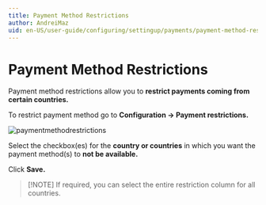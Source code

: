 ```yaml
---
title: Payment Method Restrictions
author: AndreiMaz
uid: en-US/user-guide/configuring/settingup/payments/payment-method-restrictions
---
```


# Payment Method Restrictions

Payment method restrictions allow you to **restrict payments coming from certain countries.**

To restrict payment method go to **Configuration → Payment restrictions.**

![paymentmethodrestrictions](_static/payment-method-restrictions/paymentmethodrestrictions.png)

Select the checkbox(es) for the **country or countries** in which you want the payment method(s) to **not be available.**

Click **Save.**

> [!NOTE] If required, you can select the entire restriction column for all countries.